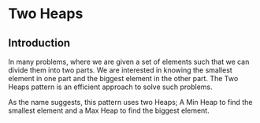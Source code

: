 # Two Heaps
## Introduction
In many problems, where we are given a set of elements such that we can divide them into two parts. 
We are interested in knowing the smallest element in one part and the biggest element in the other part. 
The Two Heaps pattern is an efficient approach to solve such problems.

As the name suggests, this pattern uses two Heaps; A Min Heap to find the smallest element and a Max Heap to find the biggest element.